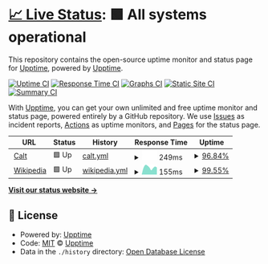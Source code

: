 # [📈 Live Status](https://upptime.github.io/upptime): <!--live status--> **🟩 All systems operational**

This repository contains the open-source uptime monitor and status page for [Upptime](https://upptime.js.org), powered by [Upptime](https://github.com/upptime/upptime).

[![Uptime CI](https://github.com/upptime/upptime/workflows/Uptime%20CI/badge.svg)](https://github.com/upptime/upptime/actions?query=workflow%3A%22Uptime+CI%22)
[![Response Time CI](https://github.com/upptime/upptime/workflows/Response%20Time%20CI/badge.svg)](https://github.com/upptime/upptime/actions?query=workflow%3A%22Response+Time+CI%22)
[![Graphs CI](https://github.com/upptime/upptime/workflows/Graphs%20CI/badge.svg)](https://github.com/upptime/upptime/actions?query=workflow%3A%22Graphs+CI%22)
[![Static Site CI](https://github.com/upptime/upptime/workflows/Static%20Site%20CI/badge.svg)](https://github.com/upptime/upptime/actions?query=workflow%3A%22Static+Site+CI%22)
[![Summary CI](https://github.com/upptime/upptime/workflows/Summary%20CI/badge.svg)](https://github.com/upptime/upptime/actions?query=workflow%3A%22Summary+CI%22)

With [Upptime](https://upptime.js.org), you can get your own unlimited and free uptime monitor and status page, powered entirely by a GitHub repository. We use [Issues](https://github.com/upptime/upptime/issues) as incident reports, [Actions](https://github.com/upptime/upptime/actions) as uptime monitors, and [Pages](https://upptime.github.io/upptime) for the status page.

<!--start: status pages-->
<!-- This summary is generated by Upptime (https://github.com/upptime/upptime) -->
<!-- Do not edit this manually, your changes will be overwritten -->
<!-- prettier-ignore -->
| URL | Status | History | Response Time | Uptime |
| --- | ------ | ------- | ------------- | ------ |
| <img alt="" src="https://icons.duckduckgo.com/ip3/tag-gps.net.ico" height="13"> [Calt](http://tag-gps.net/) | 🟩 Up | [calt.yml](https://github.com/adrianlf/UptimeCalt/commits/HEAD/history/calt.yml) | <details><summary><img alt="Response time graph" src="./graphs/calt/response-time-week.png" height="20"> 249ms</summary><br><a href="https://upptime.github.io/upptime/history/calt"><img alt="Response time 274" src="https://img.shields.io/endpoint?url=https%3A%2F%2Fraw.githubusercontent.com%2Fadrianlf%2FUptimeCalt%2FHEAD%2Fapi%2Fcalt%2Fresponse-time.json"></a><br><a href="https://upptime.github.io/upptime/history/calt"><img alt="24-hour response time 387" src="https://img.shields.io/endpoint?url=https%3A%2F%2Fraw.githubusercontent.com%2Fadrianlf%2FUptimeCalt%2FHEAD%2Fapi%2Fcalt%2Fresponse-time-day.json"></a><br><a href="https://upptime.github.io/upptime/history/calt"><img alt="7-day response time 249" src="https://img.shields.io/endpoint?url=https%3A%2F%2Fraw.githubusercontent.com%2Fadrianlf%2FUptimeCalt%2FHEAD%2Fapi%2Fcalt%2Fresponse-time-week.json"></a><br><a href="https://upptime.github.io/upptime/history/calt"><img alt="30-day response time 265" src="https://img.shields.io/endpoint?url=https%3A%2F%2Fraw.githubusercontent.com%2Fadrianlf%2FUptimeCalt%2FHEAD%2Fapi%2Fcalt%2Fresponse-time-month.json"></a><br><a href="https://upptime.github.io/upptime/history/calt"><img alt="1-year response time 274" src="https://img.shields.io/endpoint?url=https%3A%2F%2Fraw.githubusercontent.com%2Fadrianlf%2FUptimeCalt%2FHEAD%2Fapi%2Fcalt%2Fresponse-time-year.json"></a></details> | <details><summary><a href="https://upptime.github.io/upptime/history/calt">96.84%</a></summary><a href="https://upptime.github.io/upptime/history/calt"><img alt="All-time uptime 99.88%" src="https://img.shields.io/endpoint?url=https%3A%2F%2Fraw.githubusercontent.com%2Fadrianlf%2FUptimeCalt%2FHEAD%2Fapi%2Fcalt%2Fuptime.json"></a><br><a href="https://upptime.github.io/upptime/history/calt"><img alt="24-hour uptime 100.00%" src="https://img.shields.io/endpoint?url=https%3A%2F%2Fraw.githubusercontent.com%2Fadrianlf%2FUptimeCalt%2FHEAD%2Fapi%2Fcalt%2Fuptime-day.json"></a><br><a href="https://upptime.github.io/upptime/history/calt"><img alt="7-day uptime 96.84%" src="https://img.shields.io/endpoint?url=https%3A%2F%2Fraw.githubusercontent.com%2Fadrianlf%2FUptimeCalt%2FHEAD%2Fapi%2Fcalt%2Fuptime-week.json"></a><br><a href="https://upptime.github.io/upptime/history/calt"><img alt="30-day uptime 99.27%" src="https://img.shields.io/endpoint?url=https%3A%2F%2Fraw.githubusercontent.com%2Fadrianlf%2FUptimeCalt%2FHEAD%2Fapi%2Fcalt%2Fuptime-month.json"></a><br><a href="https://upptime.github.io/upptime/history/calt"><img alt="1-year uptime 99.88%" src="https://img.shields.io/endpoint?url=https%3A%2F%2Fraw.githubusercontent.com%2Fadrianlf%2FUptimeCalt%2FHEAD%2Fapi%2Fcalt%2Fuptime-year.json"></a></details>
| <img alt="" src="https://icons.duckduckgo.com/ip3/en.wikipedia.org.ico" height="13"> [Wikipedia](https://en.wikipedia.org) | 🟩 Up | [wikipedia.yml](https://github.com/adrianlf/UptimeCalt/commits/HEAD/history/wikipedia.yml) | <details><summary><img alt="Response time graph" src="./graphs/wikipedia/response-time-week.png" height="20"> 155ms</summary><br><a href="https://upptime.github.io/upptime/history/wikipedia"><img alt="Response time 224" src="https://img.shields.io/endpoint?url=https%3A%2F%2Fraw.githubusercontent.com%2Fadrianlf%2FUptimeCalt%2FHEAD%2Fapi%2Fwikipedia%2Fresponse-time.json"></a><br><a href="https://upptime.github.io/upptime/history/wikipedia"><img alt="24-hour response time 156" src="https://img.shields.io/endpoint?url=https%3A%2F%2Fraw.githubusercontent.com%2Fadrianlf%2FUptimeCalt%2FHEAD%2Fapi%2Fwikipedia%2Fresponse-time-day.json"></a><br><a href="https://upptime.github.io/upptime/history/wikipedia"><img alt="7-day response time 155" src="https://img.shields.io/endpoint?url=https%3A%2F%2Fraw.githubusercontent.com%2Fadrianlf%2FUptimeCalt%2FHEAD%2Fapi%2Fwikipedia%2Fresponse-time-week.json"></a><br><a href="https://upptime.github.io/upptime/history/wikipedia"><img alt="30-day response time 217" src="https://img.shields.io/endpoint?url=https%3A%2F%2Fraw.githubusercontent.com%2Fadrianlf%2FUptimeCalt%2FHEAD%2Fapi%2Fwikipedia%2Fresponse-time-month.json"></a><br><a href="https://upptime.github.io/upptime/history/wikipedia"><img alt="1-year response time 224" src="https://img.shields.io/endpoint?url=https%3A%2F%2Fraw.githubusercontent.com%2Fadrianlf%2FUptimeCalt%2FHEAD%2Fapi%2Fwikipedia%2Fresponse-time-year.json"></a></details> | <details><summary><a href="https://upptime.github.io/upptime/history/wikipedia">99.55%</a></summary><a href="https://upptime.github.io/upptime/history/wikipedia"><img alt="All-time uptime 99.99%" src="https://img.shields.io/endpoint?url=https%3A%2F%2Fraw.githubusercontent.com%2Fadrianlf%2FUptimeCalt%2FHEAD%2Fapi%2Fwikipedia%2Fuptime.json"></a><br><a href="https://upptime.github.io/upptime/history/wikipedia"><img alt="24-hour uptime 100.00%" src="https://img.shields.io/endpoint?url=https%3A%2F%2Fraw.githubusercontent.com%2Fadrianlf%2FUptimeCalt%2FHEAD%2Fapi%2Fwikipedia%2Fuptime-day.json"></a><br><a href="https://upptime.github.io/upptime/history/wikipedia"><img alt="7-day uptime 99.55%" src="https://img.shields.io/endpoint?url=https%3A%2F%2Fraw.githubusercontent.com%2Fadrianlf%2FUptimeCalt%2FHEAD%2Fapi%2Fwikipedia%2Fuptime-week.json"></a><br><a href="https://upptime.github.io/upptime/history/wikipedia"><img alt="30-day uptime 99.90%" src="https://img.shields.io/endpoint?url=https%3A%2F%2Fraw.githubusercontent.com%2Fadrianlf%2FUptimeCalt%2FHEAD%2Fapi%2Fwikipedia%2Fuptime-month.json"></a><br><a href="https://upptime.github.io/upptime/history/wikipedia"><img alt="1-year uptime 99.98%" src="https://img.shields.io/endpoint?url=https%3A%2F%2Fraw.githubusercontent.com%2Fadrianlf%2FUptimeCalt%2FHEAD%2Fapi%2Fwikipedia%2Fuptime-year.json"></a></details>

<!--end: status pages-->

[**Visit our status website →**](https://upptime.github.io/upptime)

## 📄 License

- Powered by: [Upptime](https://github.com/upptime/upptime)
- Code: [MIT](./LICENSE) © [Upptime](https://upptime.js.org)
- Data in the `./history` directory: [Open Database License](https://opendatacommons.org/licenses/odbl/1-0/)
